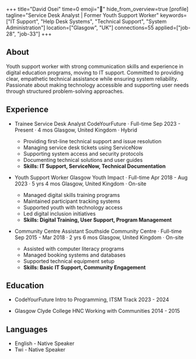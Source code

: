 +++
title="David Osei"
time=0
emoji="👤"
hide_from_overview=true
[profile]
tagline="Service Desk Analyst | Former Youth Support Worker"
keywords=["IT Support", "Help Desk Systems", "Technical Support", "System Administration"]
location=["Glasgow", "UK"]
connections=55
applied=["job-28", "job-33"]
+++

## About

Youth support worker with strong communication skills and experience in digital education programs, moving to IT support. Committed to providing clear, empathetic technical assistance while ensuring system reliability. Passionate about making technology accessible and supporting user needs through structured problem-solving approaches.

## Experience

- Trainee Service Desk Analyst
  CodeYourFuture · Full-time
  Sep 2023 - Present · 4 mos
  Glasgow, United Kingdom · Hybrid

  - Providing first-line technical support and issue resolution
  - Managing service desk tickets using ServiceNow
  - Supporting system access and security protocols
  - Documenting technical solutions and user guides
  - **Skills: IT Support, ServiceNow, Technical Documentation**

- Youth Support Worker
  Glasgow Youth Impact · Full-time
  Apr 2018 - Aug 2023 · 5 yrs 4 mos
  Glasgow, United Kingdom · On-site

  - Managed digital skills training programs
  - Maintained participant tracking systems
  - Supported youth with technology access
  - Led digital inclusion initiatives
  - **Skills: Digital Training, User Support, Program Management**

- Community Centre Assistant
  Southside Community Centre · Full-time
  Sep 2015 - Mar 2018 · 2 yrs 6 mos
  Glasgow, United Kingdom · On-site
  - Assisted with computer literacy programs
  - Managed booking systems and databases
  - Supported technical equipment setup
  - **Skills: Basic IT Support, Community Engagement**

## Education

- CodeYourFuture
  Intro to Programming, ITSM Track
  2023 - 2024

- Glasgow Clyde College
  HNC Working with Communities
  2014 - 2015

## Languages

- English - Native Speaker
- Twi - Native Speaker
